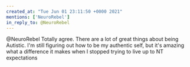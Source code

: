 ```yaml
---
created_at: "Tue Jun 01 23:11:50 +0000 2021"
mentions: ['NeuroRebel']
in_reply_to: @NeuroRebel
---
```


@NeuroRebel Totally agree. There are a lot of great things about being Autistic. I'm still figuring out how to be my authentic self, but it's amazing what a difference it makes when I stopped trying to live up to NT expectations